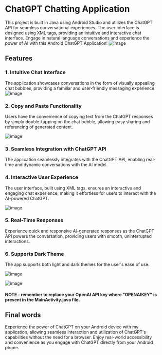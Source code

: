 # ChatGPT Chatting Application
This project is built in Java using Android Studio and utilizes the ChatGPT API for seamless conversational experiences. The user interface is designed using XML tags, providing an intuitive and interactive chat interface. Engage in natural language conversations and experience the power of AI with this Android ChatGPT Application!
![image](https://github.com/richk21/ChatGPT-Android-App/assets/64418209/9be0bb6b-e855-4b28-8bac-848c56e63e94)

## Features
### 1. Intuitive Chat Interface
The application showcases conversations in the form of visually appealing chat bubbles, providing a familiar and user-friendly messaging experience.
![image](https://github.com/richk21/ChatGPT-Android-App/assets/64418209/33cddc2f-1640-4b09-84a3-5c3b3803f880)

### 2. Copy and Paste Functionality
Users have the convenience of copying text from the ChatGPT responses by simply double-tapping on the chat bubble, allowing easy sharing and referencing of generated content.

![image](https://github.com/richk21/ChatGPT-Android-App/assets/64418209/192a8d54-1d6c-40cf-b701-a5aebbeaf6e9)

### 3. Seamless Integration with ChatGPT API
The application seamlessly integrates with the ChatGPT API, enabling real-time and dynamic conversations with the AI model.

### 4. Interactive User Experience
The user interface, built using XML tags, ensures an interactive and engaging chat experience, making it effortless for users to interact with the AI-powered ChatGPT.

![image](https://github.com/richk21/ChatGPT-Android-App/assets/64418209/dee3a212-d47b-4ddc-9389-94563d169474)


### 5. Real-Time Responses
Experience quick and responsive AI-generated responses as the ChatGPT API powers the conversation, providing users with smooth, uninterrupted interactions.


### 6. Supports Dark Theme
The app supports both light and dark themes for the user's ease of use.

![image](https://github.com/richk21/ChatGPT-Android-App/assets/64418209/2b2f4cb5-c2c2-4b3e-a308-7e42de6365ef)

![image](https://github.com/richk21/ChatGPT-Android-App/assets/64418209/eb7ea33f-d97b-4bd9-a39b-e597febacefa)

#### NOTE - remember to replace your OpenAI API key where "OPENAIKEY" is present in the MainActivity.java file.
## Final words
Experience the power of ChatGPT on your Android device with my application, allowing seamless interaction and utilization of ChatGPT's capabilities without the need for a browser. Enjoy real-world accessibility and convenience as you engage with ChatGPT directly from your Android phone.

